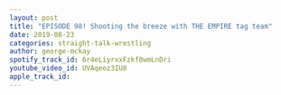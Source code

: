 ```yaml
---
layout: post
title: "EPISODE 98! Shooting the breeze with THE EMPIRE tag team"
date: 2019-08-23
categories: straight-talk-wrestling
author: george-mckay
spotify_track_id: 6r4eLiyrxxFzkf0wmLnDri
youtube_video_id: UVAqeoz3IU8
apple_track_id: 
---
```

